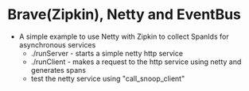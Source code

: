 # Brave(Zipkin), Netty and EventBus
* A simple example to use Netty with Zipkin to collect SpanIds for asynchronous services
    * ./runServer - starts a simple netty http service
    * ./runClient - makes a request to the http service using netty and generates spans
    * test the netty service using "call_snoop_client"
    
    
